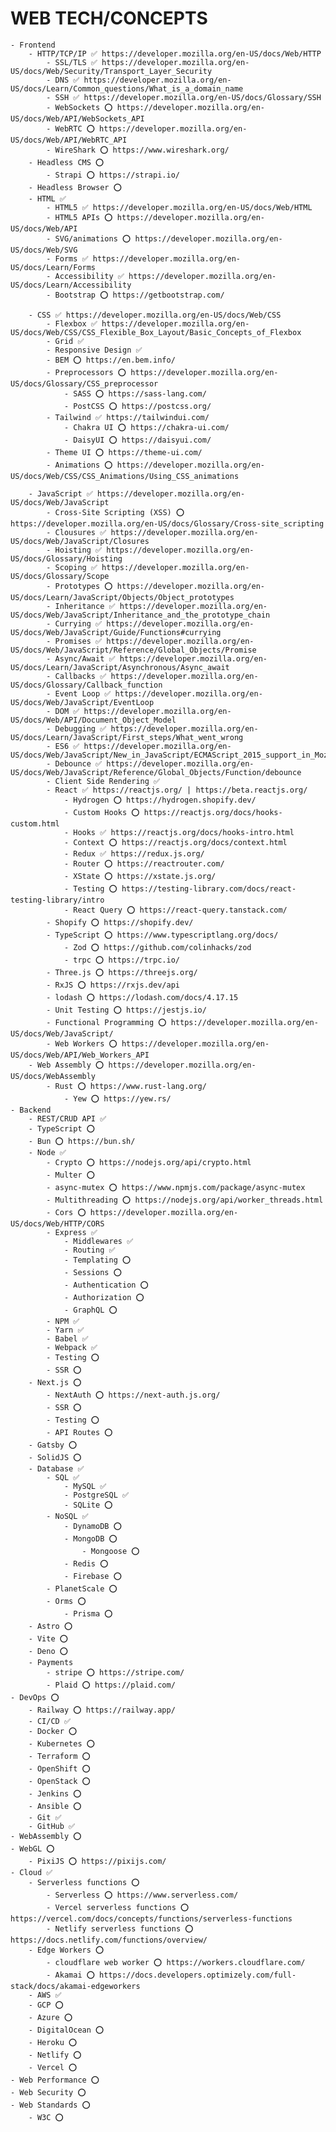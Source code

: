 # WEB TECH/CONCEPTS
    - Frontend
        - HTTP/TCP/IP ✅ https://developer.mozilla.org/en-US/docs/Web/HTTP
            - SSL/TLS ✅ https://developer.mozilla.org/en-US/docs/Web/Security/Transport_Layer_Security
            - DNS ✅ https://developer.mozilla.org/en-US/docs/Learn/Common_questions/What_is_a_domain_name
            - SSH ✅ https://developer.mozilla.org/en-US/docs/Glossary/SSH
            - WebSockets ⭕️ https://developer.mozilla.org/en-US/docs/Web/API/WebSockets_API
            - WebRTC ⭕️ https://developer.mozilla.org/en-US/docs/Web/API/WebRTC_API
            - WireShark ⭕️ https://www.wireshark.org/
        - Headless CMS ⭕️
            - Strapi ⭕️ https://strapi.io/
        - Headless Browser ⭕️
        - HTML ✅
            - HTML5 ✅ https://developer.mozilla.org/en-US/docs/Web/HTML
            - HTML5 APIs ⭕️ https://developer.mozilla.org/en-US/docs/Web/API
            - SVG/animations ⭕️ https://developer.mozilla.org/en-US/docs/Web/SVG
            - Forms ✅ https://developer.mozilla.org/en-US/docs/Learn/Forms
            - Accessibility ✅ https://developer.mozilla.org/en-US/docs/Learn/Accessibility
            - Bootstrap ⭕️ https://getbootstrap.com/

        - CSS ✅ https://developer.mozilla.org/en-US/docs/Web/CSS
            - Flexbox ✅ https://developer.mozilla.org/en-US/docs/Web/CSS/CSS_Flexible_Box_Layout/Basic_Concepts_of_Flexbox
            - Grid ✅
            - Responsive Design ✅
            - BEM ⭕️ https://en.bem.info/
            - Preprocessors ⭕️ https://developer.mozilla.org/en-US/docs/Glossary/CSS_preprocessor
                - SASS ⭕️ https://sass-lang.com/
                - PostCSS ⭕️ https://postcss.org/
            - Tailwind ✅ https://tailwindui.com/
                - Chakra UI ⭕️ https://chakra-ui.com/
                - DaisyUI ⭕️ https://daisyui.com/
            - Theme UI ⭕️ https://theme-ui.com/
            - Animations ⭕️ https://developer.mozilla.org/en-US/docs/Web/CSS/CSS_Animations/Using_CSS_animations

        - JavaScript ✅ https://developer.mozilla.org/en-US/docs/Web/JavaScript
            - Cross-Site Scripting (XSS) ⭕️ https://developer.mozilla.org/en-US/docs/Glossary/Cross-site_scripting
            - Clousures ✅ https://developer.mozilla.org/en-US/docs/Web/JavaScript/Closures
            - Hoisting ✅ https://developer.mozilla.org/en-US/docs/Glossary/Hoisting
            - Scoping ✅ https://developer.mozilla.org/en-US/docs/Glossary/Scope
            - Prototypes ⭕️ https://developer.mozilla.org/en-US/docs/Learn/JavaScript/Objects/Object_prototypes
            - Inheritance ✅ https://developer.mozilla.org/en-US/docs/Web/JavaScript/Inheritance_and_the_prototype_chain
            - Currying ✅ https://developer.mozilla.org/en-US/docs/Web/JavaScript/Guide/Functions#currying
            - Promises ✅ https://developer.mozilla.org/en-US/docs/Web/JavaScript/Reference/Global_Objects/Promise
            - Async/Await ✅ https://developer.mozilla.org/en-US/docs/Learn/JavaScript/Asynchronous/Async_await
            - Callbacks ✅ https://developer.mozilla.org/en-US/docs/Glossary/Callback_function
            - Event Loop ✅ https://developer.mozilla.org/en-US/docs/Web/JavaScript/EventLoop
            - DOM ✅ https://developer.mozilla.org/en-US/docs/Web/API/Document_Object_Model
            - Debugging ✅ https://developer.mozilla.org/en-US/docs/Learn/JavaScript/First_steps/What_went_wrong
            - ES6 ✅ https://developer.mozilla.org/en-US/docs/Web/JavaScript/New_in_JavaScript/ECMAScript_2015_support_in_Mozilla
            - Debounce ✅ https://developer.mozilla.org/en-US/docs/Web/JavaScript/Reference/Global_Objects/Function/debounce
            - Client Side Rendering ✅
            - React ✅ https://reactjs.org/ | https://beta.reactjs.org/
                - Hydrogen ⭕️ https://hydrogen.shopify.dev/
                - Custom Hooks ⭕️ https://reactjs.org/docs/hooks-custom.html
                - Hooks ✅ https://reactjs.org/docs/hooks-intro.html
                - Context ⭕️ https://reactjs.org/docs/context.html
                - Redux ✅ https://redux.js.org/
                - Router ⭕️ https://reactrouter.com/
                - XState ⭕️ https://xstate.js.org/
                - Testing ⭕️ https://testing-library.com/docs/react-testing-library/intro
                - React Query ⭕️ https://react-query.tanstack.com/
            - Shopify ⭕️ https://shopify.dev/
            - TypeScript ⭕️ https://www.typescriptlang.org/docs/
                - Zod ⭕️ https://github.com/colinhacks/zod
                - trpc ⭕️ https://trpc.io/
            - Three.js ⭕️ https://threejs.org/
            - RxJS ⭕️ https://rxjs.dev/api
            - lodash ⭕️ https://lodash.com/docs/4.17.15
            - Unit Testing ⭕️ https://jestjs.io/
            - Functional Programming ⭕️ https://developer.mozilla.org/en-US/docs/Web/JavaScript/
            - Web Workers ⭕️ https://developer.mozilla.org/en-US/docs/Web/API/Web_Workers_API
        - Web Assembly ⭕️ https://developer.mozilla.org/en-US/docs/WebAssembly
            - Rust ⭕️ https://www.rust-lang.org/ 
                - Yew ⭕️ https://yew.rs/
    - Backend
        - REST/CRUD API ✅
        - TypeScript ⭕️
        - Bun ⭕️ https://bun.sh/
        - Node ✅
            - Crypto ⭕️ https://nodejs.org/api/crypto.html
            - Multer ⭕️ 
            - async-mutex ⭕️ https://www.npmjs.com/package/async-mutex
            - Multithreading ⭕️ https://nodejs.org/api/worker_threads.html
            - Cors ⭕️ https://developer.mozilla.org/en-US/docs/Web/HTTP/CORS
            - Express ✅
                - Middlewares ✅
                - Routing ✅
                - Templating ⭕️
                - Sessions ⭕️
                - Authentication ⭕️
                - Authorization ⭕️
                - GraphQL ⭕️
            - NPM ✅
            - Yarn ✅
            - Babel ✅
            - Webpack ✅
            - Testing ⭕️
            - SSR ⭕️
        - Next.js ⭕️
            - NextAuth ⭕️ https://next-auth.js.org/
            - SSR ⭕️
            - Testing ⭕️
            - API Routes ⭕️
        - Gatsby ⭕️
        - SolidJS ⭕️
        - Database ✅
            - SQL ✅
                - MySQL ✅
                - PostgreSQL ✅
                - SQLite ⭕️
            - NoSQL ✅
                - DynamoDB ⭕️
                - MongoDB ⭕️
                    - Mongoose ⭕️
                - Redis ⭕️
                - Firebase ⭕️
            - PlanetScale ⭕️
            - Orms ⭕️
                - Prisma ⭕️
        - Astro ⭕️
        - Vite ⭕️
        - Deno ⭕️
        - Payments
            - stripe ⭕️ https://stripe.com/
            - Plaid ⭕️ https://plaid.com/
    - DevOps ⭕️
        - Railway ⭕️ https://railway.app/    
        - CI/CD ✅
        - Docker ⭕️
        - Kubernetes ⭕️
        - Terraform ⭕️
        - OpenShift ⭕️
        - OpenStack ⭕️
        - Jenkins ⭕️
        - Ansible ⭕️
        - Git ✅
        - GitHub ✅
    - WebAssembly ⭕️
    - WebGL ⭕️
        - PixiJS ⭕️ https://pixijs.com/
    - Cloud ✅
        - Serverless functions ⭕️
            - Serverless ⭕️ https://www.serverless.com/
            - Vercel serverless functions ⭕️ https://vercel.com/docs/concepts/functions/serverless-functions
            - Netlify serverless functions ⭕️ https://docs.netlify.com/functions/overview/
        - Edge Workers ⭕️
            - cloudflare web worker ⭕️ https://workers.cloudflare.com/
            - Akamai ⭕️ https://docs.developers.optimizely.com/full-stack/docs/akamai-edgeworkers
        - AWS ✅
        - GCP ⭕️
        - Azure ⭕️
        - DigitalOcean ⭕️
        - Heroku ⭕️
        - Netlify ⭕️
        - Vercel ⭕️
    - Web Performance ⭕️
    - Web Security ⭕️
    - Web Standards ⭕️
        - W3C ⭕️



